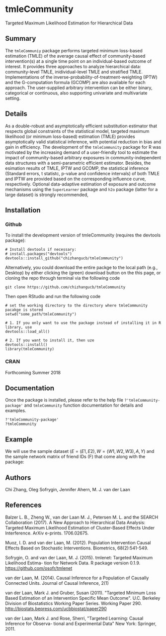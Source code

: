 # tmleCommunity 
Targeted Maximum Likelihood Estimation for Hierarchical Data

## Summary

The `tmleCommuniy` package performs targeted minimum loss-based estimation (TMLE) of the average causal effect of community-based intervention(s) at a single time point on an individual-based outcome of interest. It provides three approaches to analyze hierarchical data: community-level TMLE, inidividual-level TMLE and stratified TMLE. Implementations of the inverse-probability-of-treatment-weighting (IPTW) and the G-computation formula (GCOMP) are also available for each approach. The user-supplied arbitrary intervention can be either binary, categorical or continuous, also supporting univariate and multivariate setting. 

## Details

As a double-robust and asymptotically efficient substitution estimator that respects global constraints of the statistical model, targeted maximum likelihood (or minimum loss-based) estimation (TMLE) provides asymptotically valid statistical inference, with potential reduction in bias and gain in efficiency. The development of the `tmleCommunity` package for R was motivated by the increasing demand of a user-friendly tool to estimate the impact of community-based arbitrary exposures in community-independent data structures with a semi-parametric efficient estimator. Besides, the esimation results of TMLE, IPTW and GCOMP, the statistical inference (Standard errors, t statistc, p-value and confidence intervals) of both TMLE and IPTW are provided based on the corresponding influence curve, respectively. Optional data-adaptive estimation of exposure and outcome mechanisms using the `SuperLearner` package and `h2o` package (latter for a large dataset) is strongly recommended,

## Installation

### Github
To install the development version of tmleCommunity (requires the devtools package):

```{R install, eval=F}
# Install devtools if necessary:
# install.packages("devtools")
devtools::install_github("chizhangucb/tmleCommunity")
```

Alternatively, you could download the entire packge to the local path (e.g., Desktop) by either clicking the (green) download button on the this page, or cloning the repo through terminal via the following code

```console
git clone https://github.com/chizhangucb/tmleCommunity
```

Then open RStudio and run the following code 

```{R Load, eval=F}
# set the working directory to the directory where tmleCommunity pacakge is stored
setwd("some_path/tmleCommunity")

# 1. If you only want to use the package instead of installing it in R library, use 
devtools::load_all()

# 2. If you want to install it, then uze
devtools::install()
library(tmleCommunity)
```

### CRAN

Forthcoming Summer 2018

## Documentation

Once the package is installed, please refer to the help file `?'tmleCommunity-package'` and `tmleCommunity` function documentation for details and examples.

```{R Documentation, eval=F}
?'tmleCommunity-package'
?tmleCommunity
```

## Example

We will use the sample dataset $(E=(E1, E2), W=(W1,W2,W3),A,Y)$ and the sample network matrix of friend IDs (F) that come along with the package:

## Authors

Chi Zhang, Oleg Sofrygin, Jennifer Ahern, M. J. van der Laan

## References

Balzer L. B., Zheng W., van der Laan M. J., Petersen M. L. and the SEARCH Collaboration (2017). A New Approach to Hierarchical Data Analysis: Targeted Maximum Likelihood Estimation of Cluster-Based Effects Under Interference. ArXiv e-prints. 1706.02675.

Muoz, I. D. and van der Laan, M. (2012). Population Intervention Causal Effects Based on Stochastic Interventions. Biometrics, 68(2):541-549.

Sofrygin, O. and van der Laan, M. J. (2015). tmlenet: Targeted Maximum Likelihood Estima- tion for Network Data. R package version 0.1.9. https://github.com/osofr/tmlenet

van der Laan, M. (2014). Causal Inference for a Population of Causally Connected Units. Journal of Causal Inference, 2(1)

van der Laan, Mark J. and Gruber, Susan (2011). "Targeted Minimum Loss Based Estimation of an Intervention Specific Mean Outcome". U.C. Berkeley Division of Biostatistics Working Paper Series. Working Paper 290. http://biostats.bepress.com/ucbbiostat/paper290

van der Laan, Mark J. and Rose, Sherri, "Targeted Learning: Causal Inference for Observa- tional and Experimental Data" New York: Springer, 2011.
